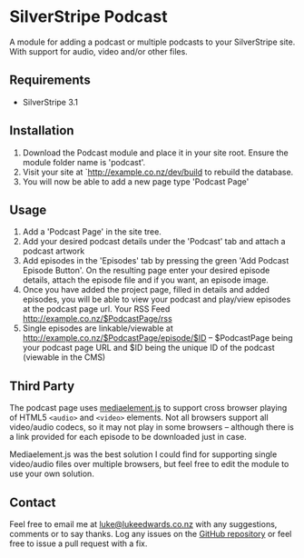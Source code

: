 # SilverStripe Podcast

A module for adding a podcast or multiple podcasts to your SilverStripe site. With support for audio, video and/or other files.

## Requirements

* SilverStripe 3.1

## Installation

1. Download the Podcast module and place it in your site root. Ensure the module folder name is 'podcast'.
2. Visit your site at `http://example.co.nz/dev/build to rebuild the database.
3. You will now be able to add a new page type 'Podcast Page'

## Usage

1. Add a 'Podcast Page' in the site tree.
2. Add your desired podcast details under the 'Podcast' tab and attach a podcast artwork
3. Add episodes in the 'Episodes' tab by pressing the green 'Add Podcast Episode Button'. On the resulting page enter your desired episode details, attach the episode file and if you want, an episode image.
4. Once you have added the project page, filled in details and added episodes, you will be able to view your podcast and play/view episodes at the podcast page url. Your RSS Feed http://example.co.nz/$PodcastPage/rss
5. Single episodes are linkable/viewable at http://example.co.nz/$PodcastPage/episode/$ID – $PodcastPage being your podcast page URL and $ID being the unique ID of the podcast (viewable in the CMS)

## Third Party

The podcast page uses [mediaelement.js](http://mediaelementjs.com/) to support cross browser playing of HTML5 `<audio>` and `<video>` elements. Not all browsers support all video/audio codecs, so it may not play in some browsers – although there is a link provided for each episode to be downloaded just in case.

Mediaelement.js was the best solution I could find for supporting single video/audio files over multiple browsers, but feel free to edit the module to use your own solution.

## Contact
Feel free to email me at <luke@lukeedwards.co.nz> with any suggestions, comments or to say thanks. Log any issues on the [GitHub repository](https://github.com/lukereative/silverstripe-podcast) or feel free to issue a pull request with a fix.